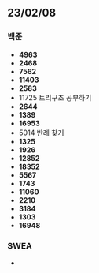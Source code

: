 ## 23/02/08

### 백준

- **4963**
- **2468**
- **7562**
- **11403**
- **2583**
- 11725 트리구조 공부하기
- **2644**
- **1389**
- **16953**
- 5014 반례 찾기
- **1325**
- **1926**
- **12852**
- **18352**
- **5567**
- **1743**
- **11060**
- **2210**
- **3184**
- **1303**
- **16948**

### SWEA

-